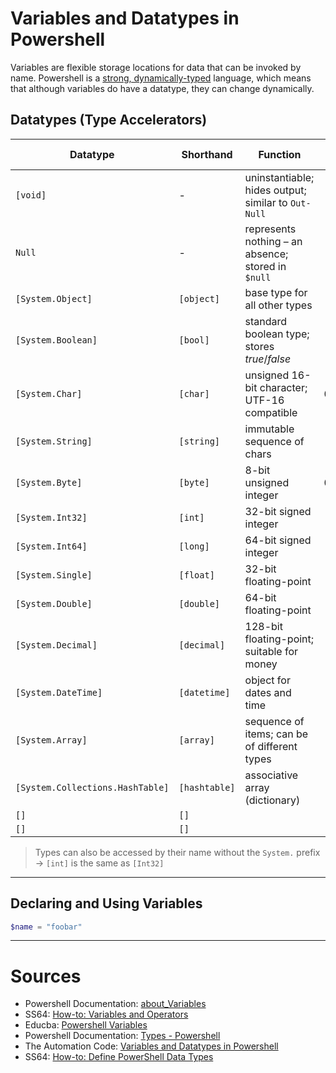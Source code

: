 # Variables and Datatypes in Powershell
Variables are flexible storage locations for data that can be invoked by name. Powershell is a [strong, dynamically-typed](https://www.smashingmagazine.com/2013/04/introduction-to-programming-type-systems/) language, which means that although variables do have a datatype, they can change dynamically.

## Datatypes (Type Accelerators)

| Datatype | Shorthand | Function | Min Value | Max Value | Default Value | 
| -------- | --------- | -------- | --------- | --------- | ------------- |
| `[void]` | - | uninstantiable; hides output; similar to `Out-Null` | - | - | - |
| `Null` | - | represents nothing – an absence; stored in `$null` | - | - | - |
| `[System.Object]` | `[object]` | base type for all other types | - | - | - |
| `[System.Boolean]` | `[bool]` | standard boolean type; stores _true_/_false_ | - | - | false |
| `[System.Char]` | `[char]` | unsigned 16-bit character; UTF-16 compatible | 0 | 65,535 | null |
| `[System.String]`| `[string]` | immutable sequence of chars | - | - | null |
| `[System.Byte]`| `[byte]` | 8-bit unsigned integer | 0 | 255 | 0 |
| `[System.Int32]` | `[int]` | 32-bit signed integer | -2,147,483,648 | 2,147,483,647 | 0 |
| `[System.Int64]` | `[long]` | 64-bit signed integer | -9.223 quintillion | 9.223 quintillion | 0 |
| `[System.Single]`| `[float]` | 32-bit floating-point | -3.402823E+38 | 3.402823E+38 | 0 |
| `[System.Double]`| `[double]` | 64-bit floating-point | -1.79769313486232E+308 | 1.79769313486232E+308 | 0 |
| `[System.Decimal]`| `[decimal]` | 128-bit floating-point; suitable for money | -79.228 octillion | 79.228 octillion | 0 |
| `[System.DateTime]`| `[datetime]` | object for dates and time | - | - | - |
| `[System.Array]`| `[array]` | sequence of items; can be of different types | - | - | - |
| `[System.Collections.HashTable]`| `[hashtable]` | associative array (dictionary) | - | - | - |
| `[]`| `[]` |  |  |  |  |
| `[]`| `[]` |  |  |  |  |
> Types can also be accessed by their name without the `System.` prefix -> `[int]` is the same as `[Int32]`

---

## Declaring and Using Variables


```Powershell
$name = "foobar"
```

---

# Sources
- Powershell Documentation: [about\_Variables](https://docs.microsoft.com/en-us/powershell/module/microsoft.powershell.core/about/about_variables?view=powershell-7.2)
- SS64: [How-to: Variables and Operators](https://ss64.com/ps/syntax-variables.html)
- Educba: [Powershell Variables](https://www.educba.com/powershell-variables/)
- Powershell Documentation: [Types - Powershell](https://docs.microsoft.com/en-us/powershell/scripting/lang-spec/chapter-04?view=powershell-7.2#41-special-types)
- The Automation Code: [Variables and Datatypes in Powershell](https://theautomationcode.com/variables-and-datatypes-in-powershell/)
- SS64: [How-to: Define PowerShell Data Types](https://ss64.com/ps/syntax-datatypes.html)

